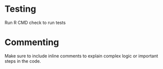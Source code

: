 # Testing
Run R CMD check to run tests

# Commenting
Make sure to include inline comments to explain complex logic or important steps in the code.
